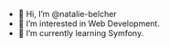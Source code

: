 - 👋 Hi, I’m @natalie-belcher
- 👀 I’m interested in Web Development.
- 🌱 I’m currently learning Symfony.
